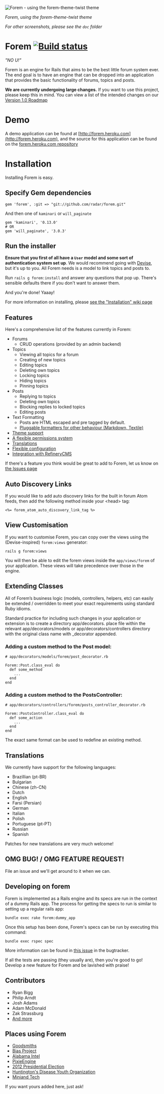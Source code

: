 ![Forem - using the forem-theme-twist theme](https://github.com/radar/forem/raw/master/doc/twist-theme-post.png)

*Forem, using the forem-theme-twist theme*

*For other screenshots, please see the `doc` folder*

# Forem [![Build status](http://travis-ci.org/radar/forem.png)](http://travis-ci.org/radar/forem)
*"NO U!"*

Forem is an engine for Rails that aims to be the best little forum system ever.
The end goal is to have an engine that can be dropped into an application that
provides the basic functionality of forums, topics and posts.

**We are currently undergoing large changes.** If you want to use this project, please
keep this in mind. You can view a list of the intended changes on our [Version 1.0
Roadmap](https://github.com/radar/forem/wiki/1.0-Roadmap)

# Demo

A demo application can be found at [http://forem.heroku.com](http://forem.heroku.com), and the source for this application can be found on the [forem.heroku.com
repository](http://github.com/radar/forem.heroku.com)

# Installation

Installing Forem is easy.

## Specify Gem dependencies

    gem 'forem', :git => "git://github.com/radar/forem.git"

And then one of `kaminari` or `will_paginate`

    gem 'kaminari', '0.13.0'
    # OR
    gem 'will_paginate', '3.0.3'

## Run the installer

**Ensure that you first of all have a `User` model and some sort of authentication system set up**. We would recommend going with [Devise](http://github.com/plataformatec/devise), but it's up to
you. All Forem needs is a model to link topics and posts to.

Run `rails g forem:install` and answer any questions that pop up. There's sensible defaults there if you don't want to answer them.

And you're done! Yaaay!

For more information on installing, please [see the "Installation" wiki
page](https://github.com/radar/forem/wiki/Installing---Upgrading)

## Features

Here's a comprehensive list of the features currently in Forem:

* Forums
  * CRUD operations (provided by an admin backend)
* Topics
  * Viewing all topics for a forum
  * Creating of new topics
  * Editing topics
  * Deleting own topics
  * Locking topics
  * Hiding topics
  * Pinning topics
* Posts
  * Replying to topics
  * Deleting own topics
  * Blocking replies to locked topics
  * Editing posts
* Text Formatting
  * Posts are HTML escaped and pre tagged by default.
  * [Pluggable formatters for other behaviour (Markdown, Textile)](https://github.com/radar/forem/wiki/Formatters)
* [Theme support](https://github.com/radar/forem/wiki/Theming)
* [A flexible permissions system](https://github.com/radar/forem/wiki/Authorization-System)
* [Translations](https://github.com/radar/forem/wiki/Translations)
* [Flexible configuration](https://github.com/radar/forem/wiki/Configuration)
* [Integration with
  RefineryCMS](https://github.com/radar/forem/wiki/Integration-with-RefineryCMS)

If there's a feature you think would be great to add to Forem, let us know on [the Issues
page](https://github.com/radar/forem/issues)

## Auto Discovery Links
If you would like to add auto discovery links for the built in forum Atom feeds, then add the following method inside your &lt;head&gt; tag:

    <%= forem_atom_auto_discovery_link_tag %>

## View Customisation

If you want to customise Forem, you can copy over the views using the (Devise-inspired) `forem:views` generator:

    rails g forem:views

You will then be able to edit the forem views inside the `app/views/forem` of your application. These views will take precedence over those in the engine.

## Extending Classes

All of Forem’s business logic (models, controllers, helpers, etc) can easily be extended / overridden to meet your exact requirements using standard Ruby idioms.

Standard practice for including such changes in your application or extension is to create a directory app/decorators. place file within the relevant app/decorators/models or app/decorators/controllers directory with the original class name with _decorator appended.

### Adding a custom method to the Post model:
    # app/decorators/models/forem/post_decorator.rb

    Forem::Post.class_eval do
      def some_method
        ...
      end
    end

### Adding a custom method to the PostsController:
    # app/decorators/controllers/forem/posts_controller_decorator.rb

    Forem::PostsController.class_eval do
      def some_action
        ...
      end
    end

The exact same format can be used to redefine an existing method.

## Translations

We currently have support for the following languages:

* Brazillian (pt-BR)
* Bulgarian
* Chinese (zh-CN)
* Dutch
* English
* Farsi (Persian)
* German
* Italian
* Polish
* Portuguese (pt-PT)
* Russian
* Spanish

Patches for new translations are very much welcome!

## OMG BUG! / OMG FEATURE REQUEST!

File an issue and we'll get around to it when we can.

## Developing on forem

Forem is implemented as a Rails engine and its specs are run in the context of a dummy Rails app. The process for getting the specs to run is similar to setting up a regular rails app:

    bundle exec rake forem:dummy_app

Once this setup has been done, Forem's specs can be run by executing this command:

    bundle exec rspec spec

More information can be found in [this issue](https://github.com/radar/forem/issues/24) in the bugtracker.

If all the tests are passing (they usually are), then you're good to go! Develop a new feature for Forem and be lavished with praise!

## Contributors

* Ryan Bigg
* Philip Arndt
* Josh Adams
* Adam McDonald
* Zak Strassburg
* [And more](https://github.com/radar/forem/contributors)

## Places using Forem

* [Goodsmiths](http://www.goodsmiths.com/hub)
* [Bias Project](http://biasproject.org)
* [Alabama Intel](http://alabamaintel.com)
* [PixieEngine](http://pixieengine.com/community)
* [2012 Presidential Election](http://www.2012-presidential-election.info/network/)
* [Huntington's Disease Youth Organization](http://hdyo.org/)
* [Miniand Tech](https://www.miniand.com/forums)

If you want yours added here, just ask!
